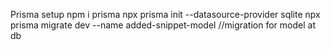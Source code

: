 Prisma setup
npm i prisma
npx prisma init --datasource-provider sqlite
npx prisma migrate dev --name added-snippet-model   //migration for model at db

